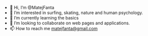 - 👋 Hi, I’m @MatejFanta
- 👀 I’m interested in surfing, skating, nature and human psychology.
- 🌱 I’m currently learning the basics
- 💞️ I’m looking to collaborate on web pages and applications.
- 📫 How to reach me matejfanta@gmail.com

<!---
MatejFanta/MatejFanta is a ✨ special ✨ repository because its `README.md` (this file) appears on your GitHub profile.
You can click the Preview link to take a look at your changes.
--->
